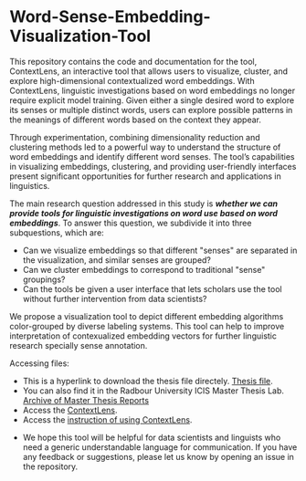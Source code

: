 # Word-Sense-Embedding-Visualization-Tool
This repository contains the code and documentation for the tool, ContextLens, an interactive tool that allows users to visualize, cluster,
and explore high-dimensional contextualized word embeddings. With ContextLens, linguistic investigations based on word embeddings no longer require explicit model training. Given either a single desired word to explore its senses or multiple distinct words, users can explore
possible patterns in the meanings of different words based on the context they appear. 

Through experimentation, combining dimensionality reduction and clustering methods led to a powerful way to understand the structure of word embeddings and identify different word senses. The tool’s capabilities in visualizing embeddings, clustering, and providing user-friendly interfaces present significant opportunities for further research and applications in linguistics.

The main research question addressed in this study is ***whether we can provide tools for linguistic investigations on word use based on word embeddings***. To answer this question, we subdivide it into three subquestions, which are:
  - Can we visualize embeddings so that different "senses" are separated in the visualization, and similar senses are grouped?
  - Can we cluster embeddings to correspond to traditional "sense" groupings?
  - Can the tools be given a user interface that lets scholars use the tool without further intervention from data scientists?
  
We propose a visualization tool to depict different embedding algorithms color-grouped by diverse labeling systems. This tool can help to improve interpretation of contexualized embedding vectors for further linguistic research specially sense annotation.


Accessing files:
  - This is a hyperlink to download the thesis file directely. [Thesis file](https://www.ru.nl/publish/pages/769526/reza_shokrzad.pdf).
  - You can also find it in the Radbour University ICIS Master Thesis Lab. [Archive of Master Thesis Reports](https://www.ru.nl/icis/education/master-thesis/vm/theses-archive/) 
  - Access the [ContextLens]([https://contextlens.cls.ru.nl]).
  - Access the [instruction of using ContextLens](https://github.com/rezashokrzad/ContextLens/blob/main/ContextLens%20Instruction.md).
* We hope this tool will be helpful for data scientists and linguists who need a generic understandable language for communication. If you have any feedback or suggestions, please let us know by opening an issue in the repository.
